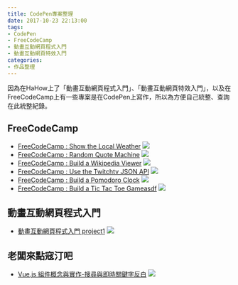 ```yaml
---
title: CodePen專案整理
date: 2017-10-23 22:13:00
tags: 
- CodePen
- FreeCodeCamp
- 動畫互動網頁程式入門
- 動畫互動網頁特效入門
categories:
- 作品整理
---
```

因為在HaHow上了「動畫互動網頁程式入門」、「動畫互動網頁特效入門」，以及在FreeCodeCamp上有一些專案是在CodePen上寫作，所以為方便自己統整、查詢在此統整紀錄。

## FreeCodeCamp
* [FreeCodeCamp : Show the Local Weather](https://codepen.io/jd615645/full/qPJmLX/)
![](https://imgur.com/AfT2Vcs.png)
* [FreeCodeCamp : Random Quote Machine](https://codepen.io/jd615645/full/Xexqpx/)
![](https://imgur.com/qdEti5q.png)
* [FreeCodeCamp : Build a Wikipedia Viewer](https://codepen.io/jd615645/full/ZXmVLv/)
![](https://imgur.com/LiuqGmI.png)
* [FreeCodeCamp : Use the Twitchtv JSON API](https://codepen.io/jd615645/full/NaowrL/)
![](https://imgur.com/gAzviR6.png)
* [FreeCodeCamp : Build a Pomodoro Clock](https://codepen.io/jd615645/full/VMNzaM/)
![](https://imgur.com/josQ9N0.png)
* [FreeCodeCamp : Build a Tic Tac Toe Gameasdf](https://codepen.io/jd615645/full/QqoRVM/)
![](https://imgur.com/Kf1353I.png)

## 動畫互動網頁程式入門
* [動畫互動網頁程式入門 project1](https://codepen.io/jd615645/full/VKBOoa/)
![](https://imgur.com/FnLuTNO.png)

## 老闆來點寇汀吧
* [Vue.js 組件概念與實作-搜尋與即時關鍵字反白](https://codepen.io/jd615645/full/Qgojrb/)
![](https://imgur.com/pdMD4XR.png)

